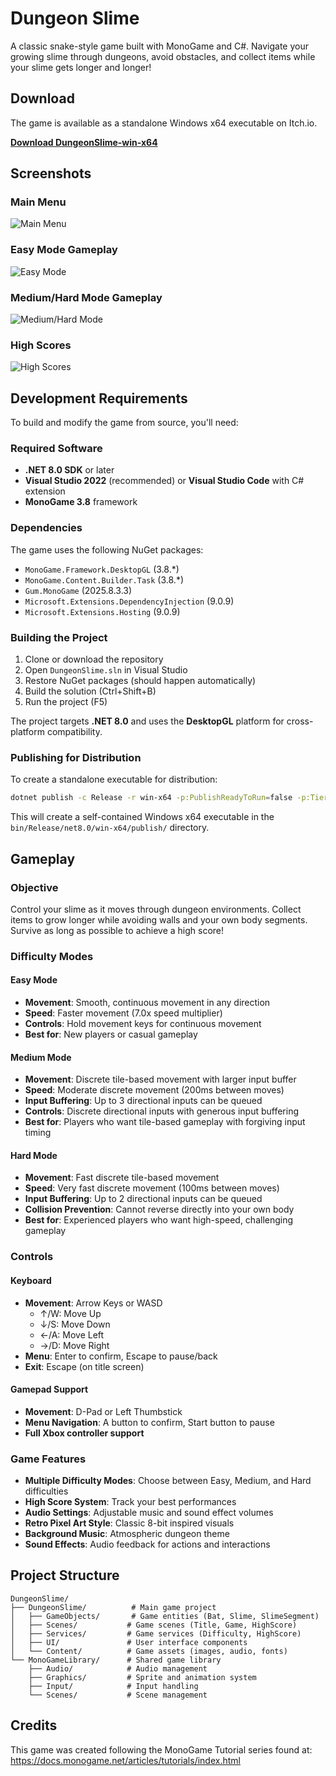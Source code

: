 # Dungeon Slime

A classic snake-style game built with MonoGame and C#. Navigate your growing slime through dungeons, avoid obstacles, and collect items while your slime gets longer and longer!

## Download

The game is available as a standalone Windows x64 executable on Itch.io.

**[Download DungeonSlime-win-x64](https://derarbiter.itch.io/dungeon-slime?secret=8sLtkb84e3KBbsryYvQaoOr2As)**

## Screenshots

### Main Menu
![Main Menu](Screenshots/Main%20Menu.PNG)

### Easy Mode Gameplay
![Easy Mode](Screenshots/Easy%20Mode.PNG)

### Medium/Hard Mode Gameplay
![Medium/Hard Mode](Screenshots/Medium_Hard%20Mode.PNG)

### High Scores
![High Scores](Screenshots/Highscores.PNG)

## Development Requirements

To build and modify the game from source, you'll need:

### Required Software
- **.NET 8.0 SDK** or later
- **Visual Studio 2022** (recommended) or **Visual Studio Code** with C# extension
- **MonoGame 3.8** framework

### Dependencies
The game uses the following NuGet packages:
- `MonoGame.Framework.DesktopGL` (3.8.*)
- `MonoGame.Content.Builder.Task` (3.8.*)
- `Gum.MonoGame` (2025.8.3.3)
- `Microsoft.Extensions.DependencyInjection` (9.0.9)
- `Microsoft.Extensions.Hosting` (9.0.9)

### Building the Project
1. Clone or download the repository
2. Open `DungeonSlime.sln` in Visual Studio
3. Restore NuGet packages (should happen automatically)
4. Build the solution (Ctrl+Shift+B)
5. Run the project (F5)

The project targets **.NET 8.0** and uses the **DesktopGL** platform for cross-platform compatibility.

### Publishing for Distribution
To create a standalone executable for distribution:

```bash
dotnet publish -c Release -r win-x64 -p:PublishReadyToRun=false -p:TieredCompilation=false --self-contained
```

This will create a self-contained Windows x64 executable in the `bin/Release/net8.0/win-x64/publish/` directory.

## Gameplay

### Objective
Control your slime as it moves through dungeon environments. Collect items to grow longer while avoiding walls and your own body segments. Survive as long as possible to achieve a high score!

### Difficulty Modes

#### Easy Mode
- **Movement**: Smooth, continuous movement in any direction
- **Speed**: Faster movement (7.0x speed multiplier)
- **Controls**: Hold movement keys for continuous movement
- **Best for**: New players or casual gameplay

#### Medium Mode
- **Movement**: Discrete tile-based movement with larger input buffer
- **Speed**: Moderate discrete movement (200ms between moves)
- **Input Buffering**: Up to 3 directional inputs can be queued
- **Controls**: Discrete directional inputs with generous input buffering
- **Best for**: Players who want tile-based gameplay with forgiving input timing

#### Hard Mode
- **Movement**: Fast discrete tile-based movement
- **Speed**: Very fast discrete movement (100ms between moves)
- **Input Buffering**: Up to 2 directional inputs can be queued
- **Collision Prevention**: Cannot reverse directly into your own body
- **Best for**: Experienced players who want high-speed, challenging gameplay

### Controls

#### Keyboard
- **Movement**: Arrow Keys or WASD
  - ↑/W: Move Up
  - ↓/S: Move Down
  - ←/A: Move Left
  - →/D: Move Right
- **Menu**: Enter to confirm, Escape to pause/back
- **Exit**: Escape (on title screen)

#### Gamepad Support
- **Movement**: D-Pad or Left Thumbstick
- **Menu Navigation**: A button to confirm, Start button to pause
- **Full Xbox controller support**

### Game Features
- **Multiple Difficulty Modes**: Choose between Easy, Medium, and Hard difficulties
- **High Score System**: Track your best performances
- **Audio Settings**: Adjustable music and sound effect volumes
- **Retro Pixel Art Style**: Classic 8-bit inspired visuals
- **Background Music**: Atmospheric dungeon theme
- **Sound Effects**: Audio feedback for actions and interactions

## Project Structure

```
DungeonSlime/
├── DungeonSlime/          # Main game project
│   ├── GameObjects/       # Game entities (Bat, Slime, SlimeSegment)
│   ├── Scenes/           # Game scenes (Title, Game, HighScore)
│   ├── Services/         # Game services (Difficulty, HighScore)
│   ├── UI/               # User interface components
│   └── Content/          # Game assets (images, audio, fonts)
└── MonoGameLibrary/      # Shared game library
    ├── Audio/            # Audio management
    ├── Graphics/         # Sprite and animation system
    ├── Input/            # Input handling
    └── Scenes/           # Scene management
```

## Credits

This game was created following the MonoGame Tutorial series found at:
https://docs.monogame.net/articles/tutorials/index.html

